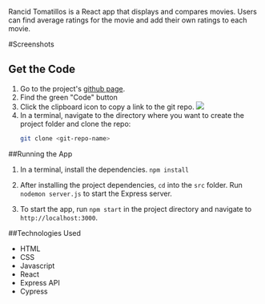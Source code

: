 Rancid Tomatillos is a React app that displays and compares movies.  Users can find average ratings for the movie and add their own ratings to each movie.

#Screenshots

## Get the Code
1. Go to the project's [github page](https://github.com/codefordenver/partner-finder).
1. Find the green "Code" button
1. Click the clipboard icon to copy a link to the git repo.
    ![](./docs/github-code-button.png)
1. In a terminal, navigate to the directory where you want to create the project folder and clone the repo:
    ```bash
    git clone <git-repo-name>
    ```
    
##Running the App
1. In a terminal, install the dependencies.
```npm install```

2. After installing the project dependencies, ```cd``` into the ```src``` folder.  Run ```nodemon server.js``` to start the Express server.
3. To start the app, run ```npm start``` in the project directory and navigate to ```http://localhost:3000```.

##Technologies Used
- HTML
- CSS
- Javascript
- React
- Express API
- Cypress

